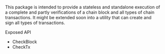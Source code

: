 This package is intended to provide a stateless and standalone execution of a complete and partly verifications of a chain block and all types of chain transactions. It might be extended soon into a utility that can create and sign all types of transactions.

Exposed API

- CheckBlock
- CheckTx